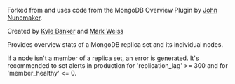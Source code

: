 Forked from and uses code from the MongoDB Overview Plugin by [John Nunemaker](http://railstips.org/blog/archives/2010/07/13/mongo-scout-plugins/).

Created by [Kyle Banker](https://github.com/banker) and [Mark Weiss](https://github.com/marksweiss)

Provides overview stats of a MongoDB replica set and its individual nodes.

If a node isn't a member of a replica set, an error is generated. It's recommended to set alerts in production for 'replication_lag' >= 300 and for 'member_healthy' <= 0.
